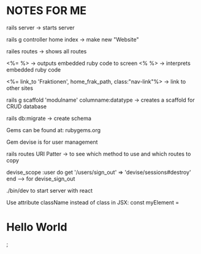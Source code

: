 # NOTES FOR ME
rails server -> starts server

rails g controller home index -> make new "Website"

railes routes -> shows all routes 

<%=  %> -> outputs embedded ruby code to screen
<% %> -> interprets embedded ruby code

<%= link_to 'Fraktionen', home_frak_path, class:"nav-link"%> -> link to other sites

rails g scaffold 'modulname' columname:datatype -> creates a scaffold for CRUD database

rails db:migrate -> create schema

Gems can be found at: rubygems.org

Gem devise is for user management

rails routes URI Patter -> to see which method to use and which routes to copy

devise_scope :user do
    get '/users/sign_out' => 'devise/sessions#destroy'
end
--> for devise_sign_out

./bin/dev to start server with react

Use attribute className instead of class in JSX:
const myElement = <h1 className="myclass">Hello World</h1>;
